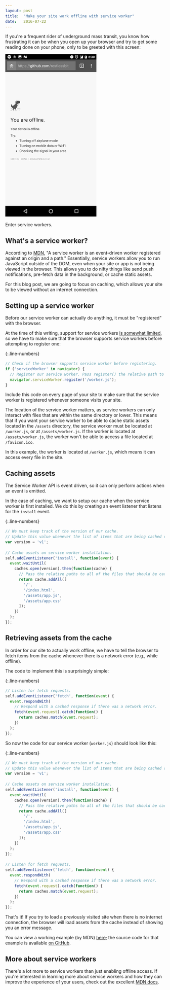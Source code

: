 ```yaml
---
layout: post
title:  "Make your site work offline with service worker"
date:   2016-07-22
---
```


If you're a frequent rider of underground mass transit, you know how frustrating
it can be when you open up your browser and try to get some reading done on your phone,
only to be greeted with this screen:

<div class="text-center">
  <img alt="No internet Chrome message"
    src="/images/posts/2016-07-25-make-your-site-work-offline-with-service-worker/no-internet.png" />
</div>

Enter service workers.

## What's a service worker?

According to [MDN](https://developer.mozilla.org/en-US/docs/Web/API/Service_Worker_API), "A service worker is an event-driven worker registered against an origin and a path." Essentially, service workers allow you to run JavaScript outside of the DOM, even when your site or app is not being viewed in the browser. This allows you to do nifty things like send push notifications, pre-fetch data in the background, or cache static assets.

For this blog post, we are going to focus on caching, which allows your site to be viewed without an internet connection.

## Setting up a service worker

Before our service worker can actually do anything, it must be "registered" with the browser.

At the time of this writing, support for service workers [is somewhat limited](http://caniuse.com/#feat=serviceworkers), so we have to make sure that the browser supports service workers before attempting to register one:

{:.line-numbers}
```javascript
// Check if the browser supports service worker before registering.
if ('serviceWorker' in navigator) {
  // Register our service worker. Pass register() the relative path to the service worker.
  navigator.serviceWorker.register('/worker.js');
}
```

Include this code on every page of your site to make sure that the service worker is registered whenever someone visits your site.

The location of the service worker matters, as service workers can only interact with files that are within the same directory or lower. This means that if you want your service worker to be able to cache static assets located in the `/assets` directory, the service worker must be located at `/worker.js`, or at `/assets/worker.js`. If the worker is located at `/assets/worker.js`, the worker won't be able to access a file located at `/favicon.ico`.

In this example, the worker is located at `/worker.js`, which means it can access every file in the site.

## Caching assets

The Service Worker API is event driven, so it can only perform actions when an event is emitted.

In the case of caching, we want to setup our cache when the service worker is first installed.
We do this by creating an event listener that listens for the `install` event.

{:.line-numbers}
```javascript
// We must keep track of the version of our cache.
// Update this value whenever the list of items that are being cached changes.
var version = 'v1';

// Cache assets on service worker installation.
self.addEventListener('install', function(event) {
  event.waitUntil(
    caches.open(version).then(function(cache) {
      // Pass the relative paths to all of the files that should be cached.
      return cache.addAll([
        '/',
        '/index.html',
        '/assets/app.js',
        '/assets/app.css'
      ]);
    })
  );
});
```

## Retrieving assets from the cache

In order for our site to actually work offline, we have to tell the browser to
fetch items from the cache whenever there is a network error (e.g., while offline).

The code to implement this is surprisingly simple:

{:.line-numbers}
```javascript
// Listen for fetch requests.
self.addEventListener('fetch', function(event) {
  event.respondWith(
    // Respond with a cached response if there was a network error.
    fetch(event.request).catch(function() {
      return caches.match(event.request);
    })
  );
});
```

So now the code for our service worker (`worker.js`) should look like this:

{:.line-numbers}
```javascript
// We must keep track of the version of our cache.
// Update this value whenever the list of items that are being cached changes.
var version = 'v1';

// Cache assets on service worker installation.
self.addEventListener('install', function(event) {
  event.waitUntil(
    caches.open(version).then(function(cache) {
      // Pass the relative paths to all of the files that should be cached.
      return cache.addAll([
        '/',
        '/index.html',
        '/assets/app.js',
        '/assets/app.css'
      ]);
    })
  );
});

// Listen for fetch requests.
self.addEventListener('fetch', function(event) {
  event.respondWith(
    // Respond with a cached response if there was a network error.
    fetch(event.request).catch(function() {
      return caches.match(event.request);
    })
  );
});
```

That's it! If you try to load a previously visited site when there is no internet connection,
the browser will load assets from the cache instead of showing you an error message.

You can view
a working example (by MDN) [here](http://mdn.github.io/sw-test/); the source code for that example is available [on GitHub](https://github.com/mdn/sw-test).

## More about service workers

There's a lot more to service workers than just enabling offline access. If you're interested in learning more about service workers and how they can improve the experience of your users, check out the excellent [MDN docs](https://developer.mozilla.org/en-US/docs/Web/API/Service_Worker_API).
